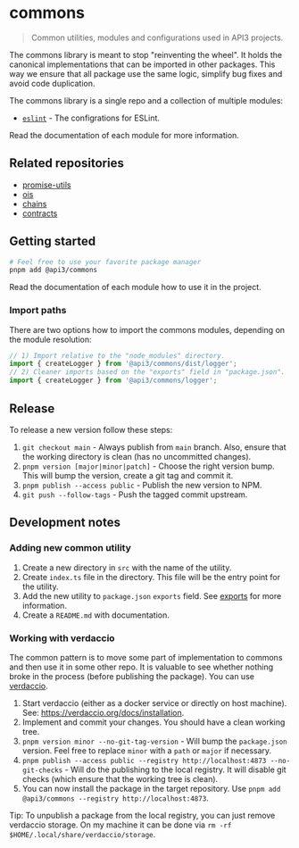 # commons

> Common utilities, modules and configurations used in API3 projects.

The commons library is meant to stop "reinventing the wheel". It holds the canonical implementations that can be
imported in other packages. This way we ensure that all package use the same logic, simplify bug fixes and avoid code
duplication.

The commons library is a single repo and a collection of multiple modules:

- [`eslint`](./src/eslint/README.md) - The configrations for ESLint.

Read the documentation of each module for more information.

## Related repositories

- [promise-utils](https://github.com/api3dao/promise-utils)
- [ois](https://github.com/api3dao/ois)
- [chains](https://github.com/api3dao/chains)
- [contracts](https://github.com/api3dao/contracts)

## Getting started

```sh
# Feel free to use your favorite package manager
pnpm add @api3/commons
```

Read the documentation of each module how to use it in the project.

### Import paths

There are two options how to import the commons modules, depending on the module resolution:

```ts
// 1) Import relative to the "node_modules" directory.
import { createLogger } from '@api3/commons/dist/logger';
// 2) Cleaner imports based on the "exports" field in "package.json".
import { createLogger } from '@api3/commons/logger';
```

## Release

To release a new version follow these steps:

1. `git checkout main` - Always publish from `main` branch. Also, ensure that the working directory is clean (has no
   uncommitted changes).
2. `pnpm version [major|minor|patch]` - Choose the right version bump. This will bump the version, create a git tag and
   commit it.
3. `pnpm publish --access public` - Publish the new version to NPM.
4. `git push --follow-tags` - Push the tagged commit upstream.

## Development notes

### Adding new common utility

1. Create a new directory in `src` with the name of the utility.
2. Create `index.ts` file in the directory. This file will be the entry point for the utility.
3. Add the new utility to `package.json` `exports` field. See
   [exports](https://nodejs.org/api/packages.html#package-entry-points) for more information.
4. Create a `README.md` with documentation.

### Working with verdaccio

The common pattern is to move some part of implementation to commons and then use it in some other repo. It is valuable
to see whether nothing broke in the process (before publishing the package). You can use
[verdaccio](https://verdaccio.org/).

1. Start verdaccio (either as a docker service or directly on host machine). See:
   https://verdaccio.org/docs/installation.
2. Implement and commit your changes. You should have a clean working tree.
3. `pnpm version minor --no-git-tag-version` - Will bump the `package.json` version. Feel free to replace `minor` with a
   `path` or `major` if necessary.
4. `pnpm publish --access public --registry http://localhost:4873 --no-git-checks` - Will do the publishing to the local
   registry. It will disable git checks (which ensure that the working tree is clean).
5. You can now install the package in the target repository. Use
   `pnpm add @api3/commons --registry http://localhost:4873`.

Tip: To unpublish a package from the local registry, you can just remove verdaccio storage. On my machine it can be done
via `rm -rf $HOME/.local/share/verdaccio/storage`.
